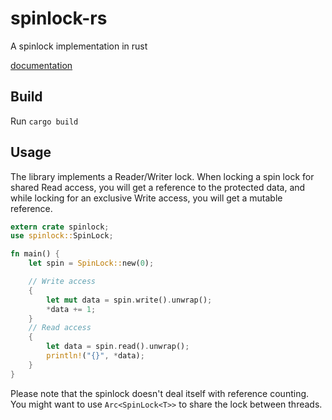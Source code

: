 spinlock-rs
===========

A spinlock implementation in rust

[documentation](http://jorisgio.github.io/spinlock.rs/spinlock/)

Build
-----

Run `cargo build`

Usage
-----

The library implements a Reader/Writer lock. When locking a spin lock for shared
Read access, you will get a reference to the protected data, and while locking
for an exclusive Write access, you will get a mutable reference.

```rust
extern crate spinlock;
use spinlock::SpinLock;

fn main() {
	let spin = SpinLock::new(0);

	// Write access
	{
		let mut data = spin.write().unwrap();
		*data += 1;
	}
	// Read access
	{
		let data = spin.read().unwrap();
		println!("{}", *data);
	}
}
```

Please note that the spinlock doesn't deal itself with reference counting. You
might want to use `Arc<SpinLock<T>>` to share the lock between threads.

